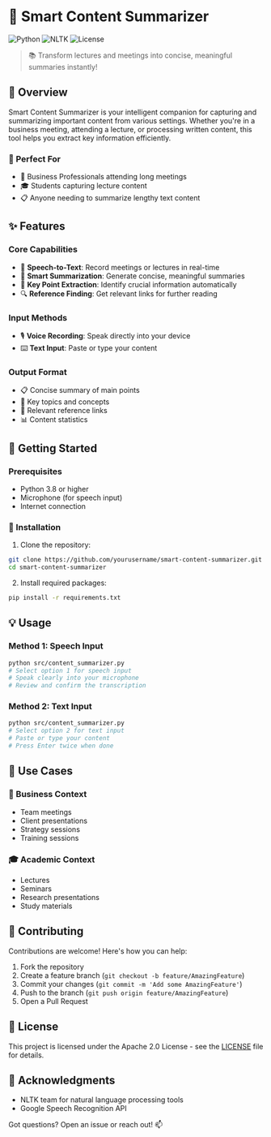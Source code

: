 # 🎯 Smart Content Summarizer

![Python](https://img.shields.io/badge/Python-3.8+-blue.svg)
![NLTK](https://img.shields.io/badge/NLTK-3.6.2-green.svg)
![License](https://img.shields.io/badge/License-Apache_2.0-blue.svg)

> 📚 Transform lectures and meetings into concise, meaningful summaries instantly!

## 🌟 Overview

Smart Content Summarizer is your intelligent companion for capturing and summarizing important content from various settings. Whether you're in a business meeting, attending a lecture, or processing written content, this tool helps you extract key information efficiently.

### 🎯 Perfect For
- 💼 Business Professionals attending long meetings
- 🎓 Students capturing lecture content
- 📋 Anyone needing to summarize lengthy text content

## ✨ Features

### Core Capabilities
- 🎤 **Speech-to-Text**: Record meetings or lectures in real-time
- 📝 **Smart Summarization**: Generate concise, meaningful summaries
- 🔑 **Key Point Extraction**: Identify crucial information automatically
- 🔍 **Reference Finding**: Get relevant links for further reading

### Input Methods
- 🎙️ **Voice Recording**: Speak directly into your device
- ⌨️ **Text Input**: Paste or type your content

### Output Format
- 📋 Concise summary of main points
- 🎯 Key topics and concepts
- 🔗 Relevant reference links
- 📊 Content statistics

## 🚀 Getting Started

### Prerequisites
- Python 3.8 or higher
- Microphone (for speech input)
- Internet connection

### 🔧 Installation

1. Clone the repository:
```bash
git clone https://github.com/yourusername/smart-content-summarizer.git
cd smart-content-summarizer
```

2. Install required packages:
```bash
pip install -r requirements.txt
```

## 💡 Usage

### Method 1: Speech Input
```bash
python src/content_summarizer.py
# Select option 1 for speech input
# Speak clearly into your microphone
# Review and confirm the transcription
```

### Method 2: Text Input
```bash
python src/content_summarizer.py
# Select option 2 for text input
# Paste or type your content
# Press Enter twice when done
```

## 🎯 Use Cases

### 💼 Business Context
- Team meetings
- Client presentations
- Strategy sessions
- Training sessions

### 🎓 Academic Context
- Lectures
- Seminars
- Research presentations
- Study materials

## 🤝 Contributing

Contributions are welcome! Here's how you can help:
1. Fork the repository
2. Create a feature branch (`git checkout -b feature/AmazingFeature`)
3. Commit your changes (`git commit -m 'Add some AmazingFeature'`)
4. Push to the branch (`git push origin feature/AmazingFeature`)
5. Open a Pull Request

## 📝 License

This project is licensed under the Apache 2.0 License - see the [LICENSE](LICENSE) file for details.

## 🙏 Acknowledgments

- NLTK team for natural language processing tools
- Google Speech Recognition API

Got questions? Open an issue or reach out! 📫
